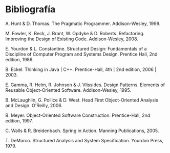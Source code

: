 # Bibliografía

A. Hunt & D. Thomas. <a id="pragmatic">The Pragmatic Programmer.</a> Addison-Wesley, 1999.

M. Fowler, K. Beck, J. Brant, W. Opdyke & D. Roberts. <a id="refactoring">Refactoring. Improving the Design of Existing Code.</a> Addison-Wesley,
2008.

E. Yourdon & L. Constantine. <a id="yourdon">Structured Design: Fundamentals of a Discipline of Computer Program and Systems Design.</a> Prentice Hall, 2nd edition, 1986.

B. Eckel. <a id="eckel">Thinking in Java | C++.</a> Prentice-Hall, 4th | 2nd edition, 2006 | 2003.

E. Gamma, R. Helm, R. Johnson & J. Vlissides. <a id="gamma">Design Patterns. Elements of Reusable Object-Oriented Software.</a> Addison-Wesley, 1995.

B. McLaughlin, G. Pollice & D. West. <a id="headfirst-ooad">Head First Object-Oriented Analysis and Design.</a> O'Reilly, 2006.

B. Meyer. <a id="meyer">Object-Oriented Software Construction.</a> Prentice-Hall, 2nd edition, 1997.

C. Walls & R. Breidenbach. <a id="spring">Spring in Action.</a> Manning Publications, 2005.

T. DeMarco. <a id="demarco">Structured Analysis and System Specification</a>. Yourdon Press, 1979.